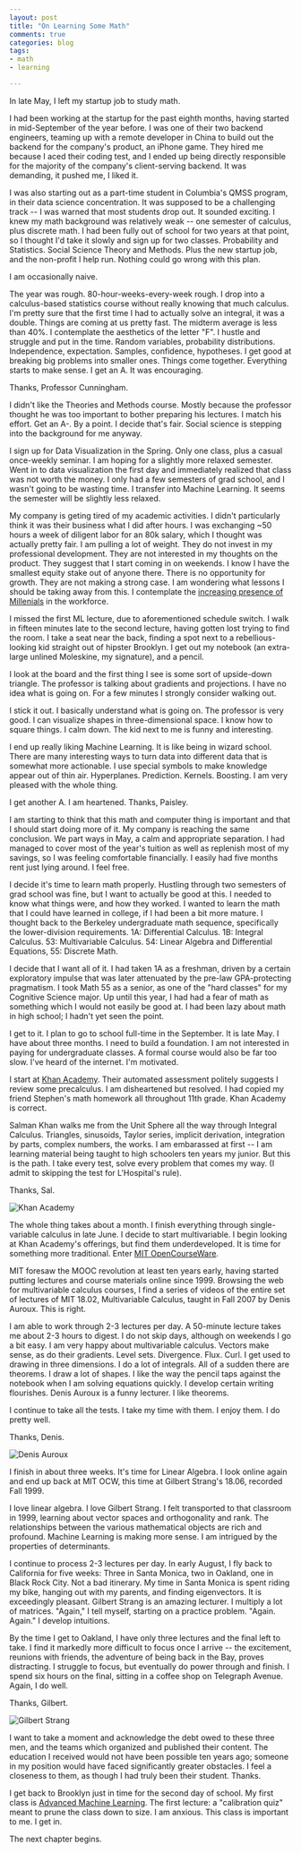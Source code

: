 ```yaml
---
layout: post
title: "On Learning Some Math"
comments: true
categories: blog
tags:
- math
- learning

---
```


In late May, I left my startup job to study math.

I had been working at the startup for the past eighth months, having started in mid-September of the year before. I was one of their two backend engineers, teaming up with a remote developer in China to build out the backend for the company's product, an iPhone game. They hired me because I aced their coding test, and I ended up being directly responsible for the majority of the company's client-serving backend. It was demanding, it pushed me, I liked it.

I was also starting out as a part-time student in Columbia's QMSS program, in their data science concentration. It was supposed to be a challenging track -- I was warned that most students drop out. It sounded exciting. I knew my math background was relatively weak -- one semester of calculus, plus discrete math. I had been fully out of school for two years at that point, so I thought I'd take it slowly and sign up for two classes. Probability and Statistics. Social Science Theory and Methods. Plus the new startup job, and the non-profit I help run. Nothing could go wrong with this plan.

I am occasionally naive.

The year was rough. 80-hour-weeks-every-week rough. I drop into a calculus-based statistics course without really knowing that much calculus. I'm pretty sure that the first time I had to actually solve an integral, it was a double. Things are coming at us pretty fast. The midterm average is less than 40%. I contemplate the aesthetics of the letter "F". I hustle and struggle and put in the time. Random variables, probability distributions. Independence, expectation. Samples, confidence, hypotheses. I get good at breaking big problems into smaller ones. Things come together. Everything starts to make sense. I get an A. It was encouraging.

Thanks, Professor Cunningham.

I didn't like the Theories and Methods course. Mostly because the professor thought he was too important to bother preparing his lectures. I match his effort. Get an A-. By a point. I decide that's fair. Social science is stepping into the background for me anyway.

I sign up for Data Visualization in the Spring. Only one class, plus a casual once-weekly seminar. I am hoping for a slightly more relaxed semester. Went in to data visualization the first day and immediately realized that class was not worth the money. I only had a few semesters of grad school, and I wasn't going to be wasting time. I transfer into Machine Learning. It seems the semester will be slightly less relaxed.

My company is geting tired of my academic activities. I didn't particularly think it was their business what I did after hours. I was exchanging ~50 hours a week of diligent labor for an 80k salary, which I thought was actually pretty fair. I am pulling a lot of weight. They do not invest in my professional development. They are not interested in my thoughts on the product. They suggest that I start coming in on weekends. I know I have the smallest equity stake out of anyone there. There is no opportunity for growth. They are not making a strong case. I am wondering what lessons I should be taking away from this. I contemplate the [increasing presence of Millenials](http://www.strategy-business.com/article/00366) in the workforce.

I missed the first ML lecture, due to aforementioned schedule switch. I walk in fifteen minutes late to the second lecture, having gotten lost trying to find the room. I take a seat near the back, finding a spot next to a rebellious-looking kid straight out of hipster Brooklyn. I get out my notebook (an extra-large unlined Moleskine, my signature), and a pencil.

I look at the board and the first thing I see is some sort of upside-down triangle. The professor is talking about gradients and projections. I have no idea what is going on. For a few minutes I strongly consider walking out.

I stick it out. I basically understand what is going on. The professor is very good. I can visualize shapes in three-dimensional space. I know how to square things. I calm down. The kid next to me is funny and interesting.

I end up really liking Machine Learning. It is like being in wizard school. There are many interesting ways to turn data into different data that is somewhat more actionable. I use special symbols to make knowledge appear out of thin air. Hyperplanes. Prediction. Kernels. Boosting. I am very pleased with the whole thing.

I get another A. I am heartened. Thanks, Paisley.

I am starting to think that this math and computer thing is important and that I should start doing more of it. My company is reaching the same conclusion. We part ways in May, a calm and appropriate separation. I had managed to cover most of the year's tuition as well as replenish most of my savings, so I was feeling comfortable financially. I easily had five months rent just lying around. I feel free.

I decide it's time to learn math properly. Hustling through two semesters of grad school was fine, but I want to actually be good at this. I needed to know what things were, and how they worked. I wanted to learn the math that I could have learned in college, if I had been a bit more mature. I thought back to the Berkeley undergraduate math sequence, specifically the lower-division requirements. 1A: Differential Calculus. 1B: Integral Calculus. 53: Multivariable Calculus. 54: Linear Algebra and Differential Equations, 55: Discrete Math.

I decide that I want all of it. I had taken 1A as a freshman, driven by a certain exploratory impulse that was later attenuated by the pre-law GPA-protecting pragmatism. I took Math 55 as a senior, as one of the "hard classes" for my Cognitive Science major. Up until this year, I had had a fear of math as something which I would not easily be good at. I had been lazy about math in high school; I hadn't yet seen the point.

I get to it. I plan to go to school full-time in the September. It is late May. I have about three months. I need to build a foundation. I am not interested in paying for undergraduate classes. A formal course would also be far too slow. I've heard of the internet. I'm motivated.

I start at [Khan Academy](https://www.khanacademy.org/). Their automated assessment politely suggests I review some precalculus. I am disheartened but resolved. I had copied my friend Stephen's math homework all throughout 11th grade. Khan Academy is correct.

Salman Khan walks me from the Unit Sphere all the way through Integral Calculus. Triangles, sinusoids, Taylor series, implicit derivation, integration by parts, complex numbers, the works. I am embarassed at first -- I am learning material being taught to high schoolers ten years my junior. But this is the path. I take every test, solve every problem that comes my way. (I admit to skipping the test for L'Hospital's rule).

Thanks, Sal.

![Khan Academy](https://s3.amazonaws.com/kronosapiens.github.io/images/khan.png)

The whole thing takes about a month. I finish everything through single-variable calculus in late June. I decide to start multivariable. I begin looking at Khan Academy's offerings, but find them underdeveloped. It is time for something more traditional. Enter [MIT OpenCourseWare](http://ocw.mit.edu/index.htm).

MIT foresaw the MOOC revolution at least ten years early, having started putting lectures and course materials online since 1999. Browsing the web for multivariable calculus courses, I find a series of videos of the entire set of lectures of MIT 18.02, Multivariable Calculus, taught in Fall 2007 by Denis Auroux. This is right.

I am able to work through 2-3 lectures per day. A 50-minute lecture takes me about 2-3 hours to digest. I do not skip days, although on weekends I go a bit easy. I am very happy about multivariable calculus. Vectors make sense, as do their gradients. Level sets. Divergence. Flux. Curl. I get used to drawing in three dimensions. I do a lot of integrals. All of a sudden there are theorems. I draw a lot of shapes. I like the way the pencil taps against the notebook when I am solving equations quickly. I develop certain writing flourishes. Denis Auroux is a funny lecturer. I like theorems.

I continue to take all the tests. I take my time with them. I enjoy them. I do pretty well.

Thanks, Denis.

![Denis Auroux](https://s3.amazonaws.com/kronosapiens.github.io/images/auroux.png)

I finish in about three weeks. It's time for Linear Algebra. I look online again and end up back at MIT OCW, this time at Gilbert Strang's 18.06, recorded Fall 1999.

I love linear algebra. I love Gilbert Strang. I felt transported to that classroom in 1999, learning about vector spaces and orthogonality and rank. The relationships between the various mathematical objects are rich and profound. Machine Learning is making more sense. I am intrigued by the properties of determinants.

I continue to process 2-3 lectures per day. In early August, I fly back to California for five weeks: Three in Santa Monica, two in Oakland, one in Black Rock City. Not a bad itinerary. My time in Santa Monica is spent riding my bike, hanging out with my parents, and finding eigenvectors. It is exceedingly pleasant. Gilbert Strang is an amazing lecturer. I multiply a lot of matrices. "Again," I tell myself, starting on a practice problem. "Again. Again." I develop intuitions.

By the time I get to Oakland, I have only three lectures and the final left to take. I find it markedly more difficult to focus once I arrive -- the excitement, reunions with friends, the adventure of being back in the Bay, proves distracting. I struggle to focus, but eventually do power through and finish. I spend six hours on the final, sitting in a coffee shop on Telegraph Avenue. Again, I do well.

Thanks, Gilbert.

![Gilbert Strang](https://s3.amazonaws.com/kronosapiens.github.io/images/strang.png)

I want to take a moment and acknowledge the debt owed to these three men, and the teams which organized and published their content. The education I received would not have been possible ten years ago; someone in my position would have faced significantly greater obstacles. I feel a closeness to them, as though I had truly been their student. Thanks.

I get back to Brooklyn just in time for the second day of school. My first class is [Advanced Machine Learning](http://www.cs.columbia.edu/~djhsu/coms4772-f15/). The first lecture: a "calibration quiz" meant to prune the class down to size. I am anxious. This class is important to me. I get in.

 The next chapter begins.













